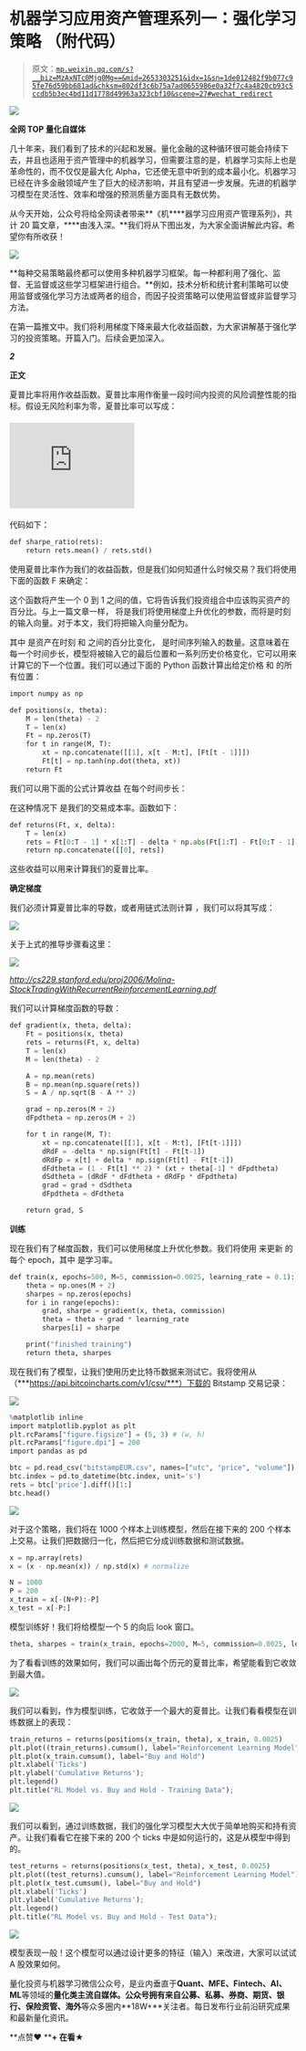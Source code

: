 # 机器学习应用资产管理系列一：强化学习策略 （附代码）

> 原文：[`mp.weixin.qq.com/s?__biz=MzAxNTc0Mjg0Mg==&mid=2653303251&idx=1&sn=1de012482f9b077c95fe76d59bb681ad&chksm=802df3c6b75a7ad0655986e0a32f7c4a4820cb93c5ccdb5b3ec4bd11d1778d49963a323cbf10&scene=27#wechat_redirect`](http://mp.weixin.qq.com/s?__biz=MzAxNTc0Mjg0Mg==&mid=2653303251&idx=1&sn=1de012482f9b077c95fe76d59bb681ad&chksm=802df3c6b75a7ad0655986e0a32f7c4a4820cb93c5ccdb5b3ec4bd11d1778d49963a323cbf10&scene=27#wechat_redirect)

![](img/52530653e2ddbe651074f55a77bb8d3c.png)

**全网 TOP 量化自媒体**

几十年来，我们看到了技术的兴起和发展。量化金融的这种循环很可能会持续下去，并且也适用于资产管理中的机器学习，但需要注意的是，机器学习实际上也是革命性的，而不仅仅是最大化 Alpha，它还使无意中听到的成本最小化。机器学习已经在许多金融领域产生了巨大的经济影响，并且有望进一步发展。先进的机器学习模型在灵活性、效率和增强的预测质量方面具有无数优势。

从今天开始，公众号将给全网读者带来**《机****器学习应用资产管理系列》，共计 20 篇文章，****由浅入深。**我们将从下图出发，为大家全面讲解此内容。希望你有所收获！

![](img/24832bbe28cab739eb1a46b84e7c2115.png)

**每种交易策略最终都可以使用多种机器学习框架。每一种都利用了强化、监督、无监督或这些学习框架进行组合。**例如，技术分析和统计套利策略可以使用监督或强化学习方法或两者的组合，而因子投资策略可以使用监督或非监督学习方法。

在第一篇推文中。我们将利用梯度下降来最大化收益函数，为大家讲解基于强化学习的投资策略。开篇入门。后续会更加深入。

***2***

**正文**

夏普比率将用作收益函数。夏普比率用作衡量一段时间内投资的风险调整性能的指标。假设无风险利率为零，夏普比率可以写成：

#### <embed style="vertical-align: -2.819ex;width: 28.711ex;height: auto;max-width: 300% !important;" src="https://mmbiz.qlogo.cn/mmbiz_svg/a18XcQ1EBBiac5beoTHDXQ1YSuamR91AbtnldibIjUlzgateaZUm6jdXS6AqrDosGEOyf2icDPEyUNvqicOpp0B4YU1ogRZww5yN/0?wx_fmt=svg" data-type="svg+xml">

代码如下：

```py
def sharpe_ratio(rets):
    return rets.mean() / rets.std() 
```

使用夏普比率作为我们的收益函数，但是我们如何知道什么时候交易？我们将使用下面的函数 F 来确定：

这个函数将产生一个 0 到 1 之间的值，它将告诉我们投资组合中应该购买资产的百分比。与上一篇文章一样， 将是我们将使用梯度上升优化的参数，而将是时刻的输入向量。对于本文，我们将把输入向量分配为。

其中 是资产在时刻 和 之间的百分比变化， 是时间序列输入的数量。这意味着在每一个时间步长，模型将被输入它的最后位置和一系列历史价格变化，它可以用来计算它的下一个位置。我们可以通过下面的 Python 函数计算出给定价格 和 的所有位置：

```py
import numpy as np

def positions(x, theta):
    M = len(theta) - 2
    T = len(x)
    Ft = np.zeros(T)
    for t in range(M, T):
        xt = np.concatenate([[1], x[t - M:t], [Ft[t - 1]]])
        Ft[t] = np.tanh(np.dot(theta, xt))
    return Ft 
```

我们可以用下面的公式计算收益 在每个时间步长：

在这种情况下 是我们的交易成本率。函数如下：

```py
def returns(Ft, x, delta):
    T = len(x)
    rets = Ft[0:T - 1] * x[1:T] - delta * np.abs(Ft[1:T] - Ft[0:T - 1])
    return np.concatenate([[0], rets]) 
```

这些收益可以用来计算我们的夏普比率。

**确定梯度**

我们必须计算夏普比率的导数，或者用链式法则计算 ，我们可以将其写成：

![](img/3afd4b56d7519eb80f70e709143a88f1.png)

关于上式的推导步骤看这里：

![](img/6a1e02ffda4210bfd1bb08dd054795a1.png)

*http://cs229.stanford.edu/proj2006/Molina-StockTradingWithRecurrentReinforcementLearning.pdf*

我们可以计算梯度函数的导数：

```py
def gradient(x, theta, delta):
    Ft = positions(x, theta)
    rets = returns(Ft, x, delta)
    T = len(x)
    M = len(theta) - 2

    A = np.mean(rets)
    B = np.mean(np.square(rets))
    S = A / np.sqrt(B - A ** 2)

    grad = np.zeros(M + 2)  
    dFpdtheta = np.zeros(M + 2)  

    for t in range(M, T):
        xt = np.concatenate([[1], x[t - M:t], [Ft[t-1]]])
        dRdF = -delta * np.sign(Ft[t] - Ft[t-1])
        dRdFp = x[t] + delta * np.sign(Ft[t] - Ft[t-1])
        dFdtheta = (1 - Ft[t] ** 2) * (xt + theta[-1] * dFpdtheta)
        dSdtheta = (dRdF * dFdtheta + dRdFp * dFpdtheta)
        grad = grad + dSdtheta
        dFpdtheta = dFdtheta

    return grad, S 
```

**训练**

现在我们有了梯度函数，我们可以使用梯度上升优化参数。我们将使用 来更新 的每个 epoch，其中 是学习率。

```py
def train(x, epochs=500, M=5, commission=0.0025, learning_rate = 0.1):
    theta = np.ones(M + 2)
    sharpes = np.zeros(epochs) 
    for i in range(epochs):
        grad, sharpe = gradient(x, theta, commission)
        theta = theta + grad * learning_rate
        sharpes[i] = sharpe

    print("finished training")
    return theta, sharpes 
```

现在我们有了模型，让我们使用历史比特币数据来测试它。我将使用从（***https://api.bitcoincharts.com/v1/csv/***）下载的 Bitstamp 交易记录：

![](img/8391131f50a0de0f36a8cc969c38c422.png)

```py
%matplotlib inline
import matplotlib.pyplot as plt
plt.rcParams["figure.figsize"] = (5, 3) # (w, h)
plt.rcParams["figure.dpi"] = 200
import pandas as pd

btc = pd.read_csv("bitstampEUR.csv", names=["utc", "price", "volume"]).set_index('utc')
btc.index = pd.to_datetime(btc.index, unit='s')
rets = btc['price'].diff()[1:]
btc.head() 
```

![](img/0f94401fea44010fb4fc191d900a1d81.png)

对于这个策略，我们将在 1000 个样本上训练模型，然后在接下来的 200 个样本上交易。让我们把数据归一化，然后把它分成训练数据和测试数据。

```py
x = np.array(rets)
x = (x - np.mean(x)) / np.std(x) # normalize

N = 1000
P = 200
x_train = x[-(N+P):-P]
x_test = x[-P:] 
```

模型训练好！我们将给模型一个 5 的向后 look 窗口。

```py
theta, sharpes = train(x_train, epochs=2000, M=5, commission=0.0025, learning_rate=.001) 
```

为了看看训练的效果如何，我们可以画出每个历元的夏普比率，希望能看到它收敛到最大值。

![](img/9dc9d640e3a7826f3ba8069a271af004.png)

我们可以看到，作为模型训练，它收敛于一个最大的夏普比。让我们看看模型在训练数据上的表现：

```py
train_returns = returns(positions(x_train, theta), x_train, 0.0025)
plt.plot((train_returns).cumsum(), label="Reinforcement Learning Model")
plt.plot(x_train.cumsum(), label="Buy and Hold")
plt.xlabel('Ticks')
plt.ylabel('Cumulative Returns');
plt.legend()
plt.title("RL Model vs. Buy and Hold - Training Data"); 
```

![](img/2bea48b7b36fe6b91b11371f075d4a8e.png)

我们可以看到，通过训练数据，我们的强化学习模型大大优于简单地购买和持有资产。让我们看看它在接下来的 200 个 ticks 中是如何运行的，这是从模型中得到的。

```py
test_returns = returns(positions(x_test, theta), x_test, 0.0025)
plt.plot((test_returns).cumsum(), label="Reinforcement Learning Model")
plt.plot(x_test.cumsum(), label="Buy and Hold")
plt.xlabel('Ticks')
plt.ylabel('Cumulative Returns');
plt.legend()
plt.title("RL Model vs. Buy and Hold - Test Data"); 
```

![](img/2bf0e77b47c46fef9368ffd4140d14ad.png)

模型表现一般！这个模型可以通过设计更多的特征（输入）来改进，大家可以试试 A 股效果如何。

量化投资与机器学习微信公众号，是业内垂直于**Quant、MFE、Fintech、AI、ML**等领域的**量化类主流自媒体。**公众号拥有来自**公募、私募、券商、期货、银行、保险资管、海外**等众多圈内**18W+**关注者。每日发布行业前沿研究成果和最新量化资讯。

**点赞♥ ****+ ****在看**★****